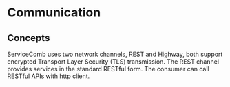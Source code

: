 # Communication

## Concepts
ServiceComb uses two network channels, REST and Highway, both support encrypted Transport Layer Security (TLS) transmission. The REST channel provides services in the standard RESTful form. The consumer can call RESTful APIs with http client.


